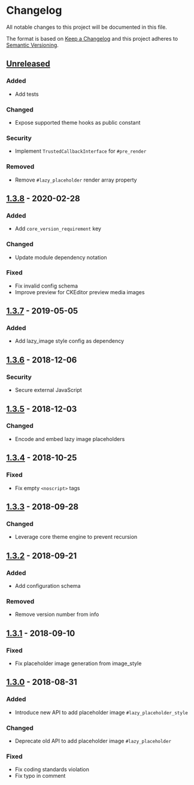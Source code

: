 # Changelog

All notable changes to this project will be documented in this file.

The format is based on [Keep a Changelog](http://keepachangelog.com/en/1.0.0/)
and this project adheres to [Semantic Versioning](http://semver.org/spec/v2.0.0.html).

## [Unreleased]
### Added
- Add tests

### Changed
- Expose supported theme hooks as public constant

### Security
- Implement `TrustedCallbackInterface` for `#pre_render`

### Removed
- Remove `#lazy_placeholder` render array property

## [1.3.8] - 2020-02-28
### Added
- Add `core_version_requirement` key

### Changed
- Update module dependency notation

### Fixed
- Fix invalid config schema
- Improve preview for CKEditor preview media images

## [1.3.7] - 2019-05-05
### Added
- Add lazy_image style config as dependency

## [1.3.6] - 2018-12-06
### Security
- Secure external JavaScript

## [1.3.5] - 2018-12-03
### Changed
- Encode and embed lazy image placeholders

## [1.3.4] - 2018-10-25
### Fixed
- Fix empty `<noscript>` tags

## [1.3.3] - 2018-09-28
### Changed
- Leverage core theme engine to prevent recursion

## [1.3.2] - 2018-09-21
### Added
- Add configuration schema

### Removed
- Remove version number from info

## [1.3.1] - 2018-09-10
### Fixed
- Fix placeholder image generation from image_style

## [1.3.0] - 2018-08-31
### Added
- Introduce new API to add placeholder image `#lazy_placeholder_style`

### Changed
- Deprecate old API to add placeholder image `#lazy_placeholder`

### Fixed
- Fix coding standards violation
- Fix typo in comment

[Unreleased]: https://github.com/wongjn/lazy_image/compare/1.3.8...HEAD
[1.3.8]: https://github.com/wongjn/lazy_image/compare/1.3.7...1.3.8
[1.3.7]: https://github.com/wongjn/lazy_image/compare/1.3.6...1.3.7
[1.3.6]: https://github.com/wongjn/lazy_image/compare/1.3.5...1.3.6
[1.3.5]: https://github.com/wongjn/lazy_image/compare/1.3.4...1.3.5
[1.3.4]: https://github.com/wongjn/lazy_image/compare/1.3.3...1.3.4
[1.3.3]: https://github.com/wongjn/lazy_image/compare/1.3.2...1.3.3
[1.3.2]: https://github.com/wongjn/lazy_image/compare/1.3.1...1.3.2
[1.3.1]: https://github.com/wongjn/lazy_image/compare/1.3.0...1.3.1
[1.3.0]: https://github.com/wongjn/lazy_image/compare/1.3.0...1.2.1
